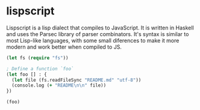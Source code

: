 # lispscript

Lispscript is a lisp dialect that compiles to JavaScript. It is written in
Haskell and uses the Parsec library of parser combinators. It's syntax is
similar to most Lisp-like languages, with some small diferences to make it
more modern and work better when compiled to JS.

```clj
(let fs (require "fs"))

; Define a function `foo`
(let foo [] : {
  (let file (fs.readFileSync "README.md" "utf-8"))
  (console.log (+ "README\n\n" file))
})

(foo)

```